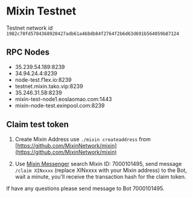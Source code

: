 # Mixin Testnet

Testnet network id `1982c70fd5784368920427adb61a468db84f2764f2b6d63d691b564059b87124`

## RPC Nodes

- 35.239.54.189:8239
- 34.94.24.4:8239
- node-test.f1ex.io:8239
- testnet.mixin.tako.vip:8239
- 35.246.31.58:8239
- mixin-test-node1.eoslaomao.com:1443
- mixin-node-test.exinpool.com:8239

## Claim test token

1. Create Mixin Address use `./mixin createaddress` from [https://github.com/MixinNetwork/mixin](https://github.com/MixinNetwork/mixin)

2. Use [Mixin Messenger](https://mixin.one/messenger) search Mixin ID: 7000101495, send message `/claim XINxxxx` (replace XINxxxx with your Mixin address) to the Bot, wait a minute, you'll receive the transaction hash for the claim token.

If have any questions please send message to Bot 7000101495.
